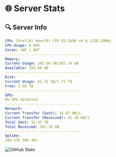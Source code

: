 # 🌐 Server Stats
## 🔍 Server Info
```yaml
CPU: Intel(R) Xeon(R) CPU E5-2699 v4 @ 1328.39MHz
CPU Usage: 0.60%
Cores: 44P | 88T
-----------------------------------
Memory:
Current Usage: 145.66 GB/503.74 GB
Available: 354.66 GB
-----------------------------------
Disk:
Current Usage: 62.72 GB/1.71 TB
Free: 1.56 TB
-----------------------------------
GPU:
No GPU detected
-----------------------------------
Network:
Current Transfer (Sent): 16.67 MB/s
Current Transfer (Received): 91.10 KB/s
Total Sent: 32.43 TB
Total Received: 281.18 GB
-----------------------------------
Uptime:
20d 13h 39m 40s
```
![GitHub Stats](https://img.shields.io/badge/Updated-2025-03-28_11:02:29-blue)